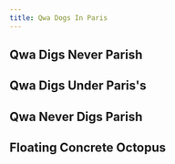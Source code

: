 ```yaml
---
title: Qwa Dogs In Paris
---
```


## Qwa Digs Never Parish
## Qwa Digs Under Paris's
## Qwa Never Digs Parish
## Floating Concrete Octopus
